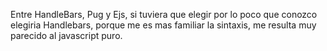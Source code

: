 Entre HandleBars, Pug y Ejs, si tuviera que elegir por lo poco que conozco elegiria Handlebars, porque me es mas familiar la sintaxis, me resulta muy parecido al javascript puro. 

